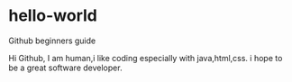 # hello-world
Github beginners guide 

Hi Github,
I am human,i like coding especially with java,html,css.
i hope to be a great software developer.

